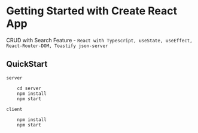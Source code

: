 # Getting Started with Create React App

CRUD with Search Feature - `React with Typescript, useState, useEffect, React-Router-DOM, Toastify json-server`

## QuickStart
`server`
```
    cd server
    npm install 
    npm start
```
`client`
```
    npm install 
    npm start
```


